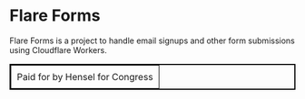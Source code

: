 # Flare Forms

Flare Forms is a project to handle email signups and other form submissions using Cloudflare Workers.


<div align="center">
  <table border="1" style="border-collapse: collapse; border: 2px solid black; margin-left: auto; margin-right: auto;">
    <tr>
      <td style="padding: 10px;">
        Paid for by Hensel for Congress
      </td>
    </tr>
  </table>
</div>
